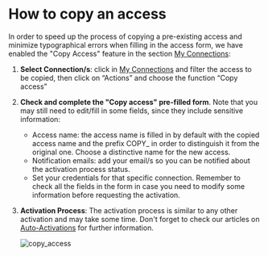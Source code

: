 ﻿---
sidebar_position: 5
---

# How to copy an access


In order to speed up the process of copying a pre-existing access and minimize typographical errors when filling in the access form, we have enabled the "Copy Access" feature in the section [My Connections](https://app.travelgatex.com/connections/myconnections):

1. **Select Connection/s**: click in [My Connections](/kb/connections/my-connections/) and filter the access to be copied, then click on “Actions” and choose the function “Copy access”
1. **Check and complete the "Copy access" pre-filled form**. Note that you may still need to edit/fill in some fields, since they include sensitive information:
	- Access name: the access name is filled in by default with the copied access name and the prefix COPY_ in order to distinguish it from the original one. Choose a distinctive name for the new access.
	- Notification emails: add your email/s so you can be notified about the activation process status.
	- Set your credentials for that specific connection. Remember to check all the fields in the form in case you need to modify some information before requesting the activation.
1. **Activation Process**: The activation process is similar to any other activation and may take some time. Don't forget to check our articles on [Auto-Activations](/kb/connections/my-connections/guick-guide-to-auto-activations) for further information.

	![copy_access](https://storage.travelgate.com/kbase/my_connections_9.jpg)